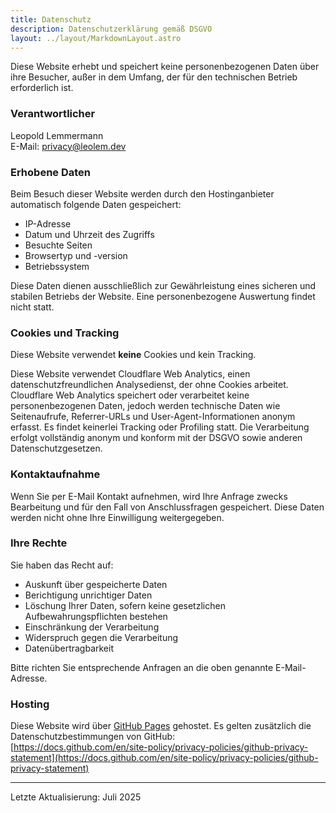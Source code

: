 ```yaml
---
title: Datenschutz
description: Datenschutzerklärung gemäß DSGVO
layout: ../layout/MarkdownLayout.astro
---
```


Diese Website erhebt und speichert keine personenbezogenen Daten über ihre Besucher, außer in dem Umfang, der für den technischen Betrieb erforderlich ist.

### Verantwortlicher
Leopold Lemmermann  
E-Mail: [privacy@leolem.dev](mailto:privacy@leolem.dev)

### Erhobene Daten
Beim Besuch dieser Website werden durch den Hostinganbieter automatisch folgende Daten gespeichert:
- IP-Adresse
- Datum und Uhrzeit des Zugriffs
- Besuchte Seiten
- Browsertyp und -version
- Betriebssystem

Diese Daten dienen ausschließlich zur Gewährleistung eines sicheren und stabilen Betriebs der Website. Eine personenbezogene Auswertung findet nicht statt.

### Cookies und Tracking
Diese Website verwendet **keine** Cookies und kein Tracking.

Diese Website verwendet Cloudflare Web Analytics, einen datenschutzfreundlichen Analysedienst, der ohne Cookies arbeitet. Cloudflare Web Analytics speichert oder verarbeitet keine personenbezogenen Daten, jedoch werden technische Daten wie Seitenaufrufe, Referrer-URLs und User-Agent-Informationen anonym erfasst. Es findet keinerlei Tracking oder Profiling statt. Die Verarbeitung erfolgt vollständig anonym und konform mit der DSGVO sowie anderen Datenschutzgesetzen.

### Kontaktaufnahme
Wenn Sie per E-Mail Kontakt aufnehmen, wird Ihre Anfrage zwecks Bearbeitung und für den Fall von Anschlussfragen gespeichert. Diese Daten werden nicht ohne Ihre Einwilligung weitergegeben.

### Ihre Rechte
Sie haben das Recht auf:
- Auskunft über gespeicherte Daten
- Berichtigung unrichtiger Daten
- Löschung Ihrer Daten, sofern keine gesetzlichen Aufbewahrungspflichten bestehen
- Einschränkung der Verarbeitung
- Widerspruch gegen die Verarbeitung
- Datenübertragbarkeit

Bitte richten Sie entsprechende Anfragen an die oben genannte E-Mail-Adresse.

### Hosting
Diese Website wird über [GitHub Pages](https://pages.github.com) gehostet. Es gelten zusätzlich die Datenschutzbestimmungen von GitHub:  
[https://docs.github.com/en/site-policy/privacy-policies/github-privacy-statement](https://docs.github.com/en/site-policy/privacy-policies/github-privacy-statement)

---

Letzte Aktualisierung: Juli 2025
